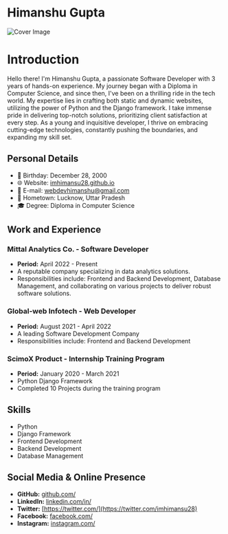 # Himanshu Gupta
![Cover Image](/uploads/Untitled.png)

# Introduction
Hello there! I'm Himanshu Gupta, a passionate Software Developer with 3 years of hands-on experience. My journey began with a Diploma in Computer Science, and since then, I've been on a thrilling ride in the tech world. My expertise lies in crafting both static and dynamic websites, utilizing the power of Python and the Django framework. I take immense pride in delivering top-notch solutions, prioritizing client satisfaction at every step. As a young and inquisitive developer, I thrive on embracing cutting-edge technologies, constantly pushing the boundaries, and expanding my skill set.

## Personal Details
- 🎂 Birthday: December 28, 2000
- 🌐 Website: [imhimansu28.github.io](https://imhimansu28.github.io)
- 📧 E-mail: [webdevhimanshu@gmail.com](mailto:webdevhimanshu@gmail.com)
- 🏡 Hometown: Lucknow, Uttar Pradesh
- 🎓 Degree: Diploma in Computer Science


## Work and Experience

### Mittal Analytics Co. - Software Developer
- **Period:** April 2022 - Present
- A reputable company specializing in data analytics solutions.
- Responsibilities include: Frontend and Backend Development, Database Management, and collaborating on various projects to deliver robust software solutions.

### Global-web Infotech - Web Developer
- **Period:** August 2021 - April 2022
- A leading Software Development Company
- Responsibilities include: Frontend and Backend Development

### ScimoX Product - Internship Training Program
- **Period:** January 2020 - March 2021
- Python Django Framework
- Completed 10 Projects during the training program

## Skills

- Python
- Django Framework
- Frontend Development
- Backend Development
- Database Management

## Social Media & Online Presence

- **GitHub:** [github.com/](https://github.com/imhimansu28)
- **LinkedIn:** [linkedin.com/in/](https://www.linkedin.com/in/himanshu-gupta-033793188/)
- **Twitter:** [https://twitter.com/](https://twitter.com/imhimansu28)
- **Facebook:** [facebook.com/](https://www.facebook.com/imhimanshu28/)
- **Instagram:** [instagram.com/](https://www.instagram.com/imhimanshu28/)
